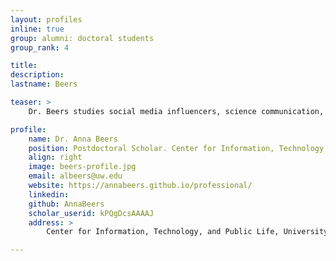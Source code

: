 ```yaml
---
layout: profiles
inline: true
group: alumni: doctoral students
group_rank: 4

title: 
description: 
lastname: Beers

teaser: >
    Dr. Beers studies social media influencers, science communication, and right-wing extremism on social media using network science, machine learning, and mixed methods.  More specifically, they focus on understanding how different social media influencers in United States digital politics work together and against each other to produce the "news" we see online, with a particular emphasis on where this process breaks down. Dr. Beers has published work in venues such as Science Advances, ICWSM, The Journal of Online Trust and Safety, AoIR, and others.

profile:
    name: Dr. Anna Beers
    position: Postdoctoral Scholar. Center for Information, Technology, and Public Life @ UNC.
    align: right
    image: beers-profile.jpg
    email: albeers@uw.edu
    website: https://annabeers.github.io/professional/ 
    linkedin: 
    github: AnnaBeers 
    scholar_userid: kPQgDcsAAAAJ
    address: >   
        Center for Information, Technology, and Public Life, University of North Carolina

---
```



